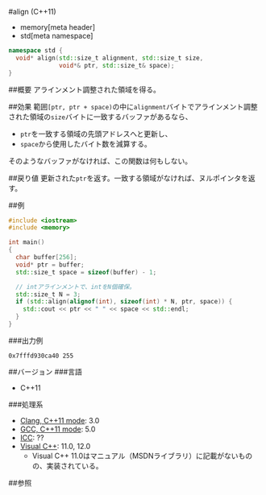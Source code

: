 #align (C++11)
* memory[meta header]
* std[meta namespace]

```cpp
namespace std {
  void* align(std::size_t alignment, std::size_t size,
              void*& ptr, std::size_t& space);
}
```

##概要
アラインメント調整された領域を得る。


##効果
範囲`[ptr, ptr + space)`の中に`alignment`バイトでアラインメント調整された領域の`size`バイトに一致するバッファがあるなら、

- `ptr`を一致する領域の先頭アドレスへと更新し、
- `space`から使用したバイト数を減算する。

そのようなバッファがなければ、この関数は何もしない。


##戻り値
更新された`ptr`を返す。一致する領域がなければ、ヌルポインタを返す。


##例
```cpp
#include <iostream>
#include <memory>

int main()
{
  char buffer[256];
  void* ptr = buffer;
  std::size_t space = sizeof(buffer) - 1;

  // intアラインメントで、intをN個確保。
  std::size_t N = 3;
  if (std::align(alignof(int), sizeof(int) * N, ptr, space)) {
	std::cout << ptr << " " << space << std::endl;
  }
}
```

###出力例
```
0x7fffd930ca40 255
```

##バージョン
###言語
- C++11

###処理系
- [Clang, C++11 mode](/implementation.md#clang): 3.0
- [GCC, C++11 mode](/implementation.md#gcc): 5.0
- [ICC](/implementation.md#icc): ??
- [Visual C++](/implementation.md#visual_cpp): 11.0, 12.0
	- Visual C++ 11.0はマニュアル（MSDNライブラリ）に記載がないものの、実装されている。


##参照

